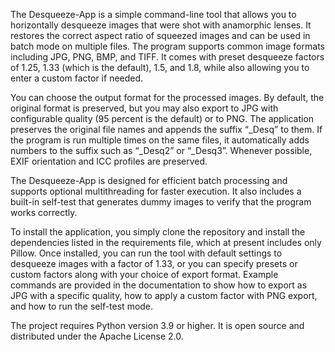 The Desqueeze-App is a simple command-line tool that allows you to horizontally desqueeze images that were shot with anamorphic lenses. It restores the correct aspect ratio of squeezed images and can be used in batch mode on multiple files. The program supports common image formats including JPG, PNG, BMP, and TIFF. It comes with preset desqueeze factors of 1.25, 1.33 (which is the default), 1.5, and 1.8, while also allowing you to enter a custom factor if needed.

You can choose the output format for the processed images. By default, the original format is preserved, but you may also export to JPG with configurable quality (95 percent is the default) or to PNG. The application preserves the original file names and appends the suffix “_Desq” to them. If the program is run multiple times on the same files, it automatically adds numbers to the suffix such as “_Desq2” or “_Desq3”. Whenever possible, EXIF orientation and ICC profiles are preserved.

The Desqueeze-App is designed for efficient batch processing and supports optional multithreading for faster execution. It also includes a built-in self-test that generates dummy images to verify that the program works correctly.

To install the application, you simply clone the repository and install the dependencies listed in the requirements file, which at present includes only Pillow. Once installed, you can run the tool with default settings to desqueeze images with a factor of 1.33, or you can specify presets or custom factors along with your choice of export format. Example commands are provided in the documentation to show how to export as JPG with a specific quality, how to apply a custom factor with PNG export, and how to run the self-test mode.

The project requires Python version 3.9 or higher. It is open source and distributed under the Apache License 2.0.